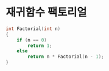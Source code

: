 # 재귀함수 팩토리얼

```cpp
int Factorial(int n)
{
    if (n == 0)
        return 1;
    else
        return n * Factorial(n - 1);
}
```
